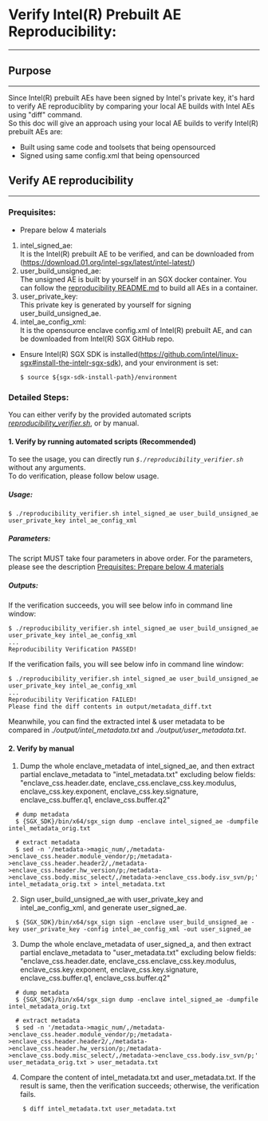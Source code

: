 Verify Intel(R) Prebuilt AE Reproducibility:
================================
---------

## Purpose
---
Since Intel(R) prebuilt AEs have been signed by Intel's private key, it's hard to verify AE reproduciblity by comparing your local AE builds with Intel AEs using "diff" command.  
So this doc will give an approach using your local AE builds to verify Intel(R) prebuilt AEs are:

* Built using same code and toolsets that being opensourced
* Signed using same config.xml that being opensourced


## Verify AE reproducibility
---
### Prequisites:
* <a id="materials">Prepare below 4 materials</a>

 1. intel_signed_ae:  
 It is the Intel(R) prebuilt AE to be verified, and can be downloaded from (https://download.01.org/intel-sgx/latest/intel-latest/)
 2. user_build_unsigned_ae:   
 The unsigned AE is built by yourself in an SGX docker container. You can follow the [reproducibility README.md](../README.md) to build all AEs in a container.
 3. user_private_key:  
 This private key is generated by yourself for signing user_build_unsigned_ae.
 4. intel_ae_config_xml:  
 It is the opensource enclave config.xml of Intel(R) prebuilt AE, and can be downloaded from Intel(R) SGX GitHub repo.


* Ensure Intel(R) SGX SDK is installed(https://github.com/intel/linux-sgx#install-the-intelr-sgx-sdk), and your environment is set:
    ```
    $ source ${sgx-sdk-install-path}/environment
    ```

### Detailed Steps:
You can either verify by the provided automated scripts [*reproducibility_verifier.sh*](reproducibility_verifier.sh), or by manual.

#### 1. Verify by running automated scripts (Recommended)
To see the usage, you can directly run *`$./reproducibility_verifier.sh`* without any arguments.   
To do verification, please follow below usage.  

##### Usage:
```
$ ./reproducibility_verifier.sh intel_signed_ae user_build_unsigned_ae user_private_key intel_ae_config_xml
```
##### Parameters:
The script MUST take four parameters in above order. For the parameters, please see the description [Prequisites: Prepare below 4 materials](#materials)

##### Outputs:
If the verification succeeds, you will see below info in command line window:

```
$ ./reproducibility_verifier.sh intel_signed_ae user_build_unsigned_ae user_private_key intel_ae_config_xml
...
Reproducibility Verification PASSED!

```
If the verification fails, you will see below info in command line window:

```
$ ./reproducibility_verifier.sh intel_signed_ae user_build_unsigned_ae user_private_key intel_ae_config_xml
...
Reproducibility Verification FAILED!
Please find the diff contents in output/metadata_diff.txt
```

Meanwhile, you can find the extracted intel & user metadata to be compared in  *./output/intel_metadata.txt* and *./output/user_metadata.txt*. 

#### 2. Verify by manual
1) Dump the whole enclave_metadata of intel_signed_ae, and then extract partial enclave_metadata to "intel_metadata.txt" excluding below fields:  
    "enclave_css.header.date, enclave_css.enclave_css.key.modulus, enclave_css.key.exponent, enclave_css.key.signature, enclave_css.buffer.q1, enclave_css.buffer.q2"

  ```
    # dump metadata
    $ {SGX_SDK}/bin/x64/sgx_sign dump -enclave intel_signed_ae -dumpfile intel_metadata_orig.txt
    
    # extract metadata
    $ sed -n '/metadata->magic_num/,/metadata->enclave_css.header.module_vendor/p;/metadata->enclave_css.header.header2/,/metadata->enclave_css.header.hw_version/p;/metadata->enclave_css.body.misc_select/,/metadata->enclave_css.body.isv_svn/p;' intel_metadata_orig.txt > intel_metadata.txt
  ```
2) Sign user_build_unsigned_ae with user_private_key and intel_ae_config_xml, and generate user_signed_ae.
  ```
    $ {SGX_SDK}/bin/x64/sgx_sign sign -enclave user_build_unsigned_ae -key user_private_key -config intel_ae_config_xml -out user_signed_ae
  ```
3) Dump the whole enclave_metadata of user_signed_a, and then extract partial enclave_metadata to "user_metadata.txt" excluding below fields:  
    "enclave_css.header.date, enclave_css.enclave_css.key.modulus, enclave_css.key.exponent, enclave_css.key.signature, enclave_css.buffer.q1, enclave_css.buffer.q2"


  ```
    # dump metadata
    $ {SGX_SDK}/bin/x64/sgx_sign dump -enclave intel_signed_ae -dumpfile intel_metadata_orig.txt
    
    # extract metadata
    $ sed -n '/metadata->magic_num/,/metadata->enclave_css.header.module_vendor/p;/metadata->enclave_css.header.header2/,/metadata->enclave_css.header.hw_version/p;/metadata->enclave_css.body.misc_select/,/metadata->enclave_css.body.isv_svn/p;' user_metadata_orig.txt > user_metadata.txt
  ```
4) Compare the content of intel_metadata.txt and user_metadata.txt. If the result is same, then the verification succeeds; otherwise, the verification fails.

```
    $ diff intel_metadata.txt user_metadata.txt
```
